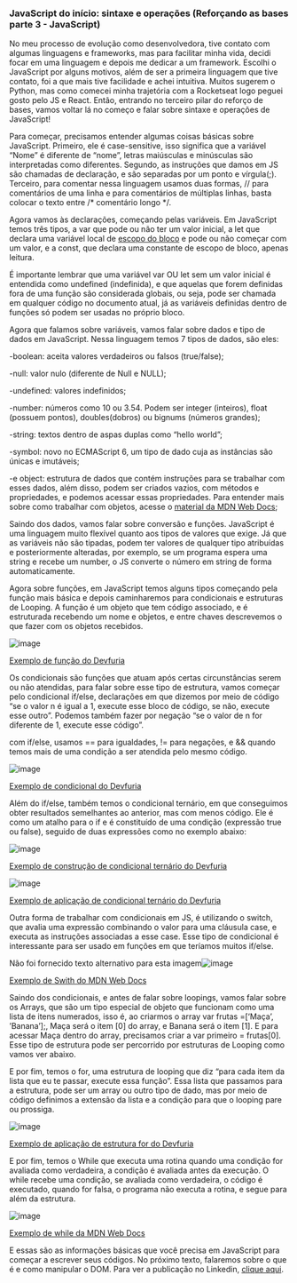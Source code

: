 ### JavaScript do início: sintaxe e operações (Reforçando as bases parte 3 - JavaScript)

No meu processo de evolução como desenvolvedora, tive contato com algumas linguagens e frameworks, mas para facilitar minha vida, decidi focar em uma linguagem e depois 
me dedicar a um framework. Escolhi o JavaScript por alguns motivos, além de ser a primeira linguagem que tive contato, foi a que mais tive facilidade e achei intuitiva. 
Muitos sugerem o Python, mas como comecei minha trajetória com a Rocketseat logo peguei gosto pelo JS e React. Então, entrando no terceiro pilar do reforço de bases, vamos 
voltar lá no começo e falar sobre sintaxe e operações de JavaScript!

Para começar, precisamos entender algumas coisas básicas sobre JavaScript. Primeiro, ele é case-sensitive, isso significa que a variável “Nome” é diferente de “nome”, 
letras maiúsculas e minúsculas são interpretadas como diferentes. Segundo, as instruções que damos em JS são chamadas de declaração, e são separadas por um ponto e vírgula(;).
Terceiro, para comentar nessa linguagem usamos duas formas,  // para comentários de uma linha e para comentários de múltiplas linhas, basta colocar o texto entre /* comentário 
longo */.

Agora vamos às declarações, começando pelas variáveis. Em JavaScript temos três tipos, a var que pode ou não ter um valor inicial, a let que declara uma variável local 
de [escopo do bloco](https://imasters.com.br/desenvolvimento/escopos-em-javascript) e pode ou não começar com um valor, e a const, que declara uma constante de escopo de bloco, apenas leitura. 

É importante lembrar que uma variável var OU let sem um valor inicial é entendida como undefined (indefinida), e que aquelas que forem definidas fora de uma função são 
considerada globais, ou seja, pode ser chamada em qualquer código no documento atual, já as variáveis definidas dentro de funções só podem ser usadas no próprio bloco.

Agora que falamos sobre variáveis, vamos falar sobre dados e tipo de dados em JavaScript. Nessa linguagem  temos 7 tipos de dados, são eles:

-boolean: aceita valores verdadeiros ou falsos (true/false);

-null: valor nulo (diferente de Null e NULL);

-undefined: valores indefinidos;

-number: números como 10 ou 3.54. Podem ser integer (inteiros), float (possuem pontos), doubles(dobros) ou bignums (números grandes);

-string: textos dentro de aspas duplas como “hello world”;

-symbol: novo no ECMAScript 6, um tipo de dado cuja as instâncias são únicas e imutáveis;

-e object: estrutura de dados que contém instruções para se trabalhar com esses dados, além disso, podem ser criados vazios, com métodos e propriedades, e podemos acessar 
essas propriedades. Para entender mais sobre como trabalhar com objetos, acesse o [material da MDN Web Docs](https://developer.mozilla.org/pt-BR/docs/Web/JavaScript/Reference/Global_Objects/Object);

Saindo dos dados, vamos falar sobre conversão e funções. JavaScript é uma linguagem muito flexível quanto aos tipos de valores que exige. Já que as variáveis não são tipadas, 
podem ter valores de qualquer tipo atribuídas e posteriormente alteradas, por exemplo, se um programa espera uma string e recebe um number, o JS converte o número em string de 
forma automaticamente.

Agora sobre funções, em JavaScript temos alguns tipos começando pela função mais básica e depois caminharemos para condicionais e estruturas de Looping. A função é um objeto
que tem código associado, e é estruturada recebendo um nome e objetos, e entre chaves descrevemos o que fazer com os objetos recebidos.

![image](https://user-images.githubusercontent.com/65983895/138308861-6a5db111-7977-4845-82e6-f6a244f3899d.png)

[Exemplo de função do Devfuria](http://devfuria.com.br/javascript/sintaxe-basica/)

Os condicionais são funções que atuam após certas circunstâncias serem ou não atendidas, para falar sobre esse tipo de estrutura, vamos começar pelo condicional if/else, 
declarações em que dizemos por meio de código “se o valor n é igual a 1, execute esse bloco de código, se não, execute esse outro”. Podemos também fazer por negação “se o 
valor de n for diferente de 1, execute esse código”. 

com if/else, usamos == para igualdades, != para negações, e && quando temos mais de uma condição a ser atendida pelo mesmo código.

![image](https://user-images.githubusercontent.com/65983895/138308935-88903a9e-4322-47f1-961a-74aadbbe4f15.png)

[Exemplo de condicional do Devfuria](http://devfuria.com.br/javascript/sintaxe-basica/)

Além do if/else, também temos o condicional ternário, em que conseguimos obter resultados semelhantes ao anterior, mas com menos código.  Ele é como um atalho para o if e é 
constituído de uma condição (expressão true ou false), seguido de duas expressões como no exemplo abaixo:

![image](https://user-images.githubusercontent.com/65983895/138309032-38b5787f-6eb5-4402-acf5-998261538be6.png)

[Exemplo de construção de condicional ternário do Devfuria](http://devfuria.com.br/javascript/operador-condicional-ternario/)

![image](https://user-images.githubusercontent.com/65983895/138309051-5391fca9-1516-4c9e-9cf9-4990726c2c2a.png)

[Exemplo de aplicação de condicional ternário do Devfuria](http://devfuria.com.br/javascript/operador-condicional-ternario/)

Outra forma de trabalhar com condicionais em JS, é utilizando o switch, que avalia uma expressão combinando o valor para uma cláusula case, e executa as instruções associadas 
a esse case. Esse tipo de condicional é interessante para ser usado em funções em que teríamos muitos if/else.

Não foi fornecido texto alternativo para esta imagem![image](https://user-images.githubusercontent.com/65983895/138309192-731902bf-6872-4bd0-abea-566b6878b9be.png)

[Exemplo de Swith do MDN Web Docs](https://developer.mozilla.org/pt-BR/docs/Web/JavaScript/Reference/Statements/switch)

Saindo dos condicionais, e antes de falar sobre loopings, vamos falar sobre os Arrays, que são um tipo especial de objeto que funcionam como uma lista de itens numerados, 
isso é, ao criarmos o array var frutas =[‘Maça’, ’Banana’];, Maça será o item [0] do array, e Banana será o item [1]. E para acessar Maça dentro do array, precisamos criar 
a var primeiro = frutas[0]. Esse tipo de estrutura pode ser percorrido por estruturas de Looping como vamos ver abaixo.

E por fim, temos o for, uma estrutura de looping  que diz “para cada item da lista que eu te passar, execute essa função”. Essa lista que passamos para a estrutura, pode 
ser um array ou outro tipo de dado, mas por meio de código definimos a extensão da lista e a condição para que o looping pare ou prossiga.

![image](https://user-images.githubusercontent.com/65983895/138309291-badbafba-2a55-4b6e-b223-f232e5ec88a0.png)

[Exemplo de aplicação de estrutura for do Devfuria](http://devfuria.com.br/javascript/sintaxe-basica/)

E por fim, temos  o While que executa uma rotina quando uma condição for avaliada como verdadeira, a condição é avaliada antes da execução. O while recebe uma condição, 
se avaliada como verdadeira, o código é executado, quando for falsa, o programa não executa a rotina, e segue para além da estrutura.

![image](https://user-images.githubusercontent.com/65983895/138309388-87b99cbe-4bd9-4176-bc56-15f036670515.png)

[Exemplo de while da MDN Web Docs](https://developer.mozilla.org/pt-BR/docs/Web/JavaScript/Reference/Statements/while)

E essas são as informações básicas que você precisa em JavaScript para começar a escrever seus códigos. No próximo texto, falaremos sobre o que é e como manipular o DOM.
Para ver a publicação no Linkedin, [clique aqui](https://www.linkedin.com/pulse/javascript-do-in%C3%ADcio-sintaxe-e-opera%C3%A7%C3%B5es-refor%C3%A7ando-bases-lobo-/).
